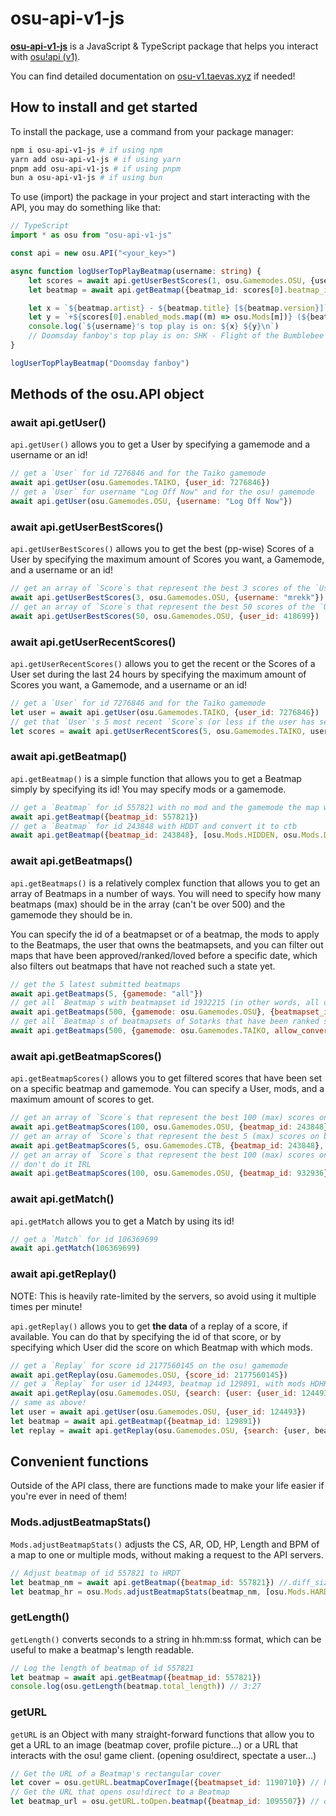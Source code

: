 # osu-api-v1-js

[**osu-api-v1-js**](https://github.com/TTTaevas/osu-api-v1-js) is a JavaScript & TypeScript package that helps you interact with [osu!api (v1)](https://github.com/ppy/osu-api/wiki).

You can find detailed documentation on [osu-v1.taevas.xyz](https://osu-v1.taevas.xyz/) if needed!

## How to install and get started

To install the package, use a command from your package manager:

```bash
npm i osu-api-v1-js # if using npm
yarn add osu-api-v1-js # if using yarn
pnpm add osu-api-v1-js # if using pnpm
bun a osu-api-v1-js # if using bun
```

To use (import) the package in your project and start interacting with the API, you may do something like that:

```typescript
// TypeScript
import * as osu from "osu-api-v1-js"

const api = new osu.API("<your_key>")

async function logUserTopPlayBeatmap(username: string) {
	let scores = await api.getUserBestScores(1, osu.Gamemodes.OSU, {username})
	let beatmap = await api.getBeatmap({beatmap_id: scores[0].beatmap_id}, scores[0].enabled_mods)

	let x = `${beatmap.artist} - ${beatmap.title} [${beatmap.version}]`
	let y = `+${scores[0].enabled_mods.map((m) => osu.Mods[m])} (${beatmap.difficultyrating}*)`
	console.log(`${username}'s top play is on: ${x} ${y}\n`)
	// Doomsday fanboy's top play is on: SHK - Flight of the Bumblebee (RST Classic) [Luscent's Extra] +DOUBLETIME (9.22332*)
}

logUserTopPlayBeatmap("Doomsday fanboy")
```

## Methods of the osu.API object

### await api.getUser()

`api.getUser()` allows you to get a User by specifying a gamemode and a username or an id!

```javascript
// get a `User` for id 7276846 and for the Taiko gamemode
await api.getUser(osu.Gamemodes.TAIKO, {user_id: 7276846})
// get a `User` for username "Log Off Now" and for the osu! gamemode
await api.getUser(osu.Gamemodes.OSU, {username: "Log Off Now"})
```

### await api.getUserBestScores()

`api.getUserBestScores()` allows you to get the best (pp-wise) Scores of a User by specifying the maximum amount of Scores you want, a Gamemode, and a username or an id!

```javascript
// get an array of `Score`s that represent the best 3 scores of the `User` with username "mrekk"
await api.getUserBestScores(3, osu.Gamemodes.OSU, {username: "mrekk"})
// get an array of `Score`s that represent the best 50 scores of the `User` with id 418699
await api.getUserBestScores(50, osu.Gamemodes.OSU, {user_id: 418699})
```

### await api.getUserRecentScores()

`api.getUserRecentScores()` allows you to get the recent or the Scores of a User set during the last 24 hours by specifying the maximum amount of Scores you want, a Gamemode, and a username or an id!

```javascript
// get a `User` for id 7276846 and for the Taiko gamemode
let user = await api.getUser(osu.Gamemodes.TAIKO, {user_id: 7276846})
// get that `User`'s 5 most recent `Score`s (or less if the user has set less than 5 such `Score`s)
let scores = await api.getUserRecentScores(5, osu.Gamemodes.TAIKO, user)
```

### await api.getBeatmap()

`api.getBeatmap()` is a simple function that allows you to get a Beatmap simply by specifying its id! You may specify mods or a gamemode.

```javascript
// get a `Beatmap` for id 557821 with no mod and the gamemode the map was made for
await api.getBeatmap({beatmap_id: 557821})
// get a `Beatmap` for id 243848 with HDDT and convert it to ctb
await api.getBeatmap({beatmap_id: 243848}, [osu.Mods.HIDDEN, osu.Mods.DOUBLETIME], osu.Gamemodes.CTB)
```

### await api.getBeatmaps()

`api.getBeatmaps()` is a relatively complex function that allows you to get an array of Beatmaps in a number of ways. You will need to specify how many beatmaps (max) should be in the array (can't be over 500) and the gamemode they should be in.

You can specify the id of a beatmapset or of a beatmap, the mods to apply to the Beatmaps, the user that owns the beatmapsets, and you can filter out maps that have been approved/ranked/loved before a specific date, which also filters out beatmaps that have not reached such a state yet.

```javascript
// get the 5 latest submitted beatmaps
await api.getBeatmaps(5, {gamemode: "all"})
// get all `Beatmap`s with beatmapset id 1932215 (in other words, all of its difficulties)
await api.getBeatmaps(500, {gamemode: osu.Gamemodes.OSU}, {beatmapset_id: 1932215})
// get all `Beatmap`s of beatmapsets of Sotarks that have been ranked since 2023 and convert them to the taiko gamemode
await api.getBeatmaps(500, {gamemode: osu.Gamemodes.TAIKO, allow_converts: true}, undefined, undefined, {username: "Sotarks"}, new Date("2023"))
```

### await api.getBeatmapScores()

`api.getBeatmapScores()` allows you to get filtered scores that have been set on a specific beatmap and gamemode. You can specify a User, mods, and a maximum amount of scores to get.

```javascript
// get an array of `Score`s that represent the best 100 (max) scores on beatmap with id 243848 on the osu! gamemode
await api.getBeatmapScores(100, osu.Gamemodes.OSU, {beatmap_id: 243848})
// get an array of `Score`s that represent the best 5 (max) scores on beatmap with id 243848 with flashlight on the ctb gamemode
await api.getBeatmapScores(5, osu.Gamemodes.CTB, {beatmap_id: 243848}, undefined, [osu.Mods.FLASHLIGHT])
// get an array of `Score`s that represent the best 100 (max) scores on beatmap with id 932936 from user with id 7276846 on the osu! gamemode
// don't do it IRL
await api.getBeatmapScores(100, osu.Gamemodes.OSU, {beatmap_id: 932936}, {user_id: 7276846})
```

### await api.getMatch()

`api.getMatch` allows you to get a Match by using its id!

```javascript
// get a `Match` for id 106369699
await api.getMatch(106369699)
```

### await api.getReplay()

NOTE: This is heavily rate-limited by the servers, so avoid using it multiple times per minute!

`api.getReplay()` allows you to get **the data** of a replay of a score, if available. You can do that by specifying the id of that score, or by specifying which User did the score on which Beatmap with which mods.

```javascript
// get a `Replay` for score id 2177560145 on the osu! gamemode
await api.getReplay(osu.Gamemodes.OSU, {score_id: 2177560145})
// get a `Replay` for user id 124493, beatmap id 129891, with mods HDHR
await api.getReplay(osu.Gamemodes.OSU, {search: {user: {user_id: 124493}, beatmap: {beatmap_id: 129891}, mods: [osu.Mods.HIDDEN, osu.Mods.HARDROCK]}})
// same as above!
let user = await api.getUser(osu.Gamemodes.OSU, {user_id: 124493})
let beatmap = await api.getBeatmap({beatmap_id: 129891})
let replay = await api.getReplay(osu.Gamemodes.OSU, {search: {user, beatmap, mods: [osu.Mods.HIDDEN, osu.Mods.HARDROCK]}})
```

## Convenient functions

Outside of the API class, there are functions made to make your life easier if you're ever in need of them!

### Mods.adjustBeatmapStats()

`Mods.adjustBeatmapStats()` adjusts the CS, AR, OD, HP, Length and BPM of a map to one or multiple mods, without making a request to the API servers.

```javascript
// Adjust beatmap of id 557821 to HRDT
let beatmap_nm = await api.getBeatmap({beatmap_id: 557821}) //.diff_size = 4 (circle size / CS)
let beatmap_hr = osu.Mods.adjustBeatmapStats(beatmap_nm, [osu.Mods.HARDROCK, osu.Mods.DOUBLETIME]) //.diff_size = 5.2 (circle size / CS)
```

### getLength()

`getLength()` converts seconds to a string in hh:mm:ss format, which can be useful to make a beatmap's length readable.

```javascript
// Log the length of beatmap of id 557821
let beatmap = await api.getBeatmap({beatmap_id: 557821})
console.log(osu.getLength(beatmap.total_length)) // 3:27
```

### getURL

`getURL` is an Object with many straight-forward functions that allow you to get a URL to an image (beatmap cover, profile picture...) or a URL that interacts with the osu! game client. (opening osu!direct, spectate a user...)

```javascript
// Get the URL of a Beatmap's rectangular cover
let cover = osu.getURL.beatmapCoverImage({beatmapset_id: 1190710}) // https://assets.ppy.sh/beatmaps/1190710/covers/cover.jpg
// Get the URL that opens osu!direct to a Beatmap
let beatmap_url = osu.getURL.toOpen.beatmap({beatmap_id: 1095507}) // osu://b/1095507
```
